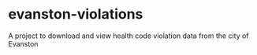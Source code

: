 # evanston-violations
A project to download and view health code violation data from the city of Evanston

